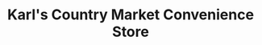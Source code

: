 ---
title: "Karl's Country Market Convenience Store"
url: /menomonee-falls/karls-country-market-convenience-store/
shop: convenience
---